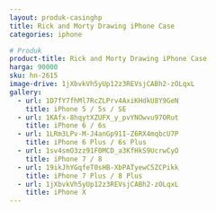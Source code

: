 ```yaml
---
layout: produk-casinghp
title: Rick and Morty Drawing iPhone Case
categories: iphone

# Produk
product-title: Rick and Morty Drawing iPhone Case
harga: 90000
sku: hn-2615
image-drive: 1jXbvkVh5yUp12z3REVsjCABh2-zOLqxL
gallery:
  - url: 1D7fY7fhMl7RcZLPrv4AxiKHdkU8Y9GeN
    title: iPhone 5 / 5s / SE
  - url: 1KAfx-8hqytXZUFX_y_pvYNOwvu97ORut
    title: iPhone 6 / 6s
  - url: 1LRm3LPv-M-J4anGp91I-Z6RX4mqbcU7P
    title: iPhone 6 Plus / 6s Plus
  - url: 1sv4smO3zz91F0MCD_a3KfHkS9UcrwCyO
    title: iPhone 7 / 8
  - url: 19ikJhYGqfeT0sHB-XbPATyewC5ZCPikk
    title: iPhone 7 Plus / 8 Plus
  - url: 1jXbvkVh5yUp12z3REVsjCABh2-zOLqxL
    title: iPhone X
---
```

